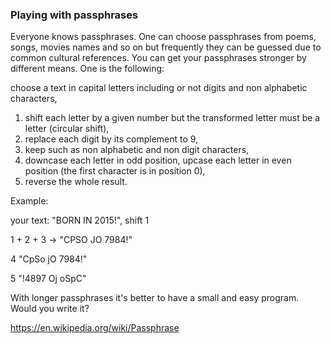 ### Playing with passphrases

Everyone knows passphrases. One can choose passphrases from poems, songs, movies names and so on but frequently they can be guessed due to common cultural references. You can get your passphrases stronger by different means. One is the following:

choose a text in capital letters including or not digits and non alphabetic characters,
1. shift each letter by a given number but the transformed letter must be a letter (circular shift),
2. replace each digit by its complement to 9,
3. keep such as non alphabetic and non digit characters,
4. downcase each letter in odd position, upcase each letter in even position (the first character is in position 0),
5. reverse the whole result.

Example:

your text: "BORN IN 2015!", shift 1

1 + 2 + 3 -> "CPSO JO 7984!"

4 "CpSo jO 7984!"

5 "!4897 Oj oSpC"

With longer passphrases it's better to have a small and easy program. Would you write it?

https://en.wikipedia.org/wiki/Passphrase



